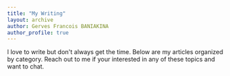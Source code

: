 ```yaml
---
title: "My Writing"
layout: archive
author: Gerves Francois BANIAKINA
author_profile: true
---
```


I love to write but don't always get the time. Below are my articles organized by category. Reach out to me if your interested in any of these topics and want to chat.